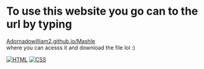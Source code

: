 # To use this website you go can to the url by typing 
<a href="Adornadowilliam2.github.io/Mashle">Adornadowilliam2.github.io/Mashle </a>
<br>
where you can acesss it and download the file lol :)

[![HTML](https://img.shields.io/badge/HTML-5-orange?logo=html5&style=flat)](https://www.w3.org/TR/html52/) 
[![CSS](https://img.shields.io/badge/CSS-3-blue?logo=css3&style=flat)](https://www.w3.org/Style/CSS/)
